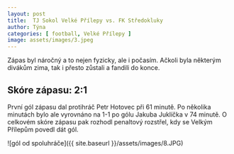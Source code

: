 ```yaml
---
layout: post
title:  TJ Sokol Velké Přílepy vs. FK Středokluky
author: Týna
categories: [ football, Velké Přílepy ]
image: assets/images/3.jpeg
---
```

Zápas byl náročný a to nejen fyzicky, ale i počasím. Ačkoli byla některým divákům zima, tak i přesto zůstali a fandili do konce.


## Skóre zápasu: 2:1
První gól zápasu dal protihráč Petr Hotovec při 61 minutě. Po několika minutách bylo ale vyrovnáno na 1-1 po gólu Jakuba Juklíčka v 74 minutě.
O celkovém skóre zápasu pak rozhodl penaltový rozstřel, kdy se Velkým Přílepům povedl dát gól.



![gól od spoluhráče]({{ site.baseurl }}/assets/images/8.JPG)
